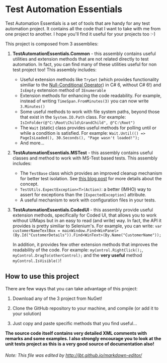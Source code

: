 # Test Automation Essentials

Test Automation Essentials is a set of tools that are handy for any test automation project. It contains all the code that I want to take with me from one project to another. I hope you'll find it useful for your projects too :-)

This project is composed from 3 assemblies:

1. **TestAutomationEssentials.Common** - this assembly contains useful utilities and extension methods that are not related directly to test automation. In fact, you can find many of these utilities useful for non test project too! This assembly includes:
   * Useful extension methods like `TryGet` (which provides functionality similiar to the [Null-Conditional Operator](https://msdn.microsoft.com/en-us/magazine/dn802602.aspx)) in C# 6, without C# 6!) and `IsEmpty` extension method of `IEnumerable`
   * Extension methods for enhancing the code readability. For example, instead of writing `TimeSpan.FromMinutes(3)` you can now write `3.Minutes()`
   * Some useful methods to work with file system paths, beyond those that exist in the `System.IO.Path` class. For example: `IsInFolder(@"C:\Root\Child\GrandChild", @"C:\Root")`
   * The `Wait` (static) class provides useful methods for polling until or while a condition is satisfied. For example: `Wait.Until(() => PageIsLoaded(), 30.Seconds(), "Page wasn't loaded!");`
   * And more...

2. **TestAutomationEssentials.MSTest** - this assembly contains useful classes and method to work with MS-Test based tests. This assembly includes:
   * The `TestBase` class which provides an improved cleanup mechanism for better test isolation. See [this blog post](http://blogs.microsoft.co.il/arnona/2014/09/02/right-way-test-cleanup/) for more details about the concept.
   * `TestUtils.ExpectException<T>(Action)`: a better (IMHO) way to assert for exceptions than the `[ExpectedException]` attribute.
   * A useful mechanism to work with configuration files in your tests.

3. **TestAutomationEssentials.CodedUI** - this assembly provide useful extension methods, specifically for Coded UI, that allows you to work without UIMaps but in an easy to read (and write) way. In fact, the API it provides is pretty similiar to Selenium's. For example, you can write: `var customerNameTextBox = mainWindow.Find<WinPanel>(By.Id("CustomerDetails")).Find<WinText>(By.Name("CustomerName"));`

    In addition, it provides few other extension methods that improves the readability of the code. For example: `myControl.RightClick();`, `myControl.DragTo(otherControl);` and the **very useful** method `myControl.IsVisible()`!


## How to use this project
There are few ways that you can take advantage of this project:

1. Download any of the 3 project from NuGet!

2. Clone the GitHub repository to your machine, and compile (or add it to your solution)

3. Just copy and paste specific methods that you find useful...

**The source code itself contains very detailed XML comments with remarks and some examples. I also strongly encourage you to look at the unit tests project as this is a very good source of documentation also!**  


###### Note: *This file was edited by http://jbt.github.io/markdown-editor/*